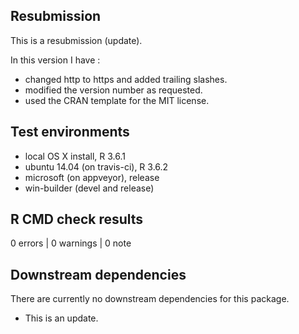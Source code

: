 ## Resubmission

This is a resubmission (update).

In this version I have :

* changed http to https and added trailing slashes.
* modified the version number as requested. 
* used the CRAN template for the MIT license.

## Test environments
* local OS X install, R 3.6.1
* ubuntu 14.04 (on travis-ci), R 3.6.2
* microsoft (on appveyor), release
* win-builder (devel and release)

## R CMD check results

0 errors | 0 warnings | 0 note

## Downstream dependencies
There are currently no downstream dependencies for this package.

* This is an update.

